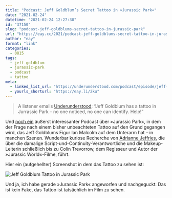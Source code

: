 ```yaml
---
title: "Podcast: Jeff Goldblum’s Secret Tattoo in »Jurassic Park«"
date: "2021-02-24"
datetime: "2021-02-24 12:27:30"
id: "37150"
slug: "podcast-jeff-goldblums-secret-tattoo-in-jurassic-park"
url: "https://eay.cc/2021/podcast-jeff-goldblums-secret-tattoo-in-jurassic-park/"
author: "eay"
format: "link"
categories:
  - 0815
tags:
  - jeff-goldblum
  - jurassic-park
  - podcast
  - tattoo
meta:
  - linked_list_url: "https://underunderstood.com/podcast/episode/jeff-goldblums-secret-tattoo-jurassic-park-ian-malcolm/"
  - yourls_shorturl: "https://eay.li/2ku"
---
```


> A listener emails [Underunderstood](https://underunderstood.com/podcast/): “Jeff Goldblum has a tattoo in Jurrassic Park – no one noticed, no one can identify. Help!”

Und [noch ein](https://eay.cc/2021/podcast-chip-kidd-ueber-sein-ikonisches-cover-design-fuer-jurassic-park/) äußerst interessanter Podcast über »Jurassic Park«, in dem der Frage nach einem bisher unbeachteten Tattoo auf den Grund gegangen wird, das Jeff Goldblums Figur Ian Malcolm auf dem Unterarm hat – in manchen Szenen. Wunderbar kuriose Recherche von [Adrianne Jeffries](https://adriannejeffries.com/), die über die damalige Script-und-Continuity-Verantwortliche und die Makeup-Leiterin schließlich bis zu Colin Trevorrow, dem Regisseur und Autor der »Jurassic World«-Filme, führt.

Hier ein (aufgehellter) Screenshot in dem das Tattoo zu sehen ist:

![Jeff Goldblum Tattoo in Jurassic Park](https://eay.cc/uploads/2021/jeff-goldblum-tattoo.jpg)

Und ja, ich habe gerade »Jurassic Park« angeworfen und nachgeguckt: Das ist kein Fake, das Tattoo ist tatsächlich im Film zu sehen.
